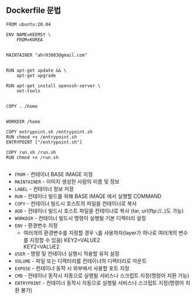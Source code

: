 ## Dockerfile 문법
```docker
FROM ubuntu:20.04

ENV NAME=KEEMSY \
    FROM=KOREA


MAINTAINER "ahr03003@gmail.com"


RUN apt-get update && \
    apt-get upgrade

RUN apt-get install openssh-server \
    net-tools


COPY . /home


WORKDIR /home 

COPY entrypoint.sh /entrypoint.sh
RUN chmod +x /entrypoint.sh
ENTRYPOINT ["/entrypoint.sh"]

COPY run.sh /run.sh
RUN chmod +x /run.sh


```


- `FROM` - 컨테이너 BASE IMAGE 지정
- `MAINTAINER` - 이미지 생성한 사람의 이름 및 정보
- `LABEL` - 컨테이너 정보 저장
- `RUN` - 컨테이너 빌드를 위해 BASE IMAGE 에서 실행할 COMMAND
- `COPY` - 컨테이너 빌드시 호스트의 파일을 컨테이너로 복사
- `ADD` - 컨테이너 빌드시 호스트 파일을 컨테이너로 복사 (tar, url(ftp://..)도 가능)
- `WORKDIR` - 컨테이너 빌드시 명령이 실행될 기본 디렉터리 설정
- `ENV` - 환경변수 지정
    - 여러개의 환경변수를 지정할 경우 `\`를 사용하자(layer가 하나로 여러개의 변수를 지정할 수 있음)
    KEY2=VALUE2 \
    KEY2=VALUE2
- `USER` - 명령 및 컨테이너 실행시 적용할 유저 설정
- `VOLUME` - 파일 또는 디렉터리를 컨테이너의 디렉터리로 마운트
- `EXPOSE` - 컨테이너 동작 시 외부에서 사용할 포트 지정
- `CMD` - 컨테이너 동작시 자동으로 실행될 서비스나 스크립트 지정(명령어 치환 가능)
- `ENTRYPOINT` - 컨테이너 동작시 자동으로 실행될 서비스나 스크립트 지정(명령어 치환 불가)